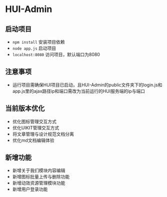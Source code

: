 # HUI-Admin

## 启动项目
- `npm install` 安装项目依赖
- `node app.js` 启动项目
- `localhost:8080` 访问项目，默认端口为8080

## 注意事项
- 运行项目需确保HUI项目已启动，且HUI-Admin的public文件夹下的login.js和app.js里的ajax路径ip和端口需改为当前运行的HUI服务端的ip与端口

## 当前版本优化
- 优化图标管理交互方式
- 优化UIKIT管理交互方式
- 将文章管理与设计规范文档分离
- 优化md文档编辑体验

## 新增功能
- 新增关于我们模块内容编辑
- 新增图标批量上传与删除功能
- 新增动效资源管理模块功能
- 新增用户登录功能
